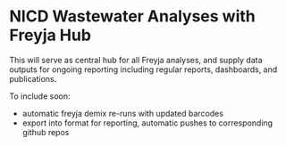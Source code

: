 # NICD Wastewater Analyses with Freyja Hub

This will serve as central hub for all Freyja analyses, and supply data outputs for ongoing reporting including regular reports, dashboards, and publications. 

To include soon:
  - automatic freyja demix re-runs with updated barcodes
  - export into format for reporting, automatic pushes to corresponding github repos
